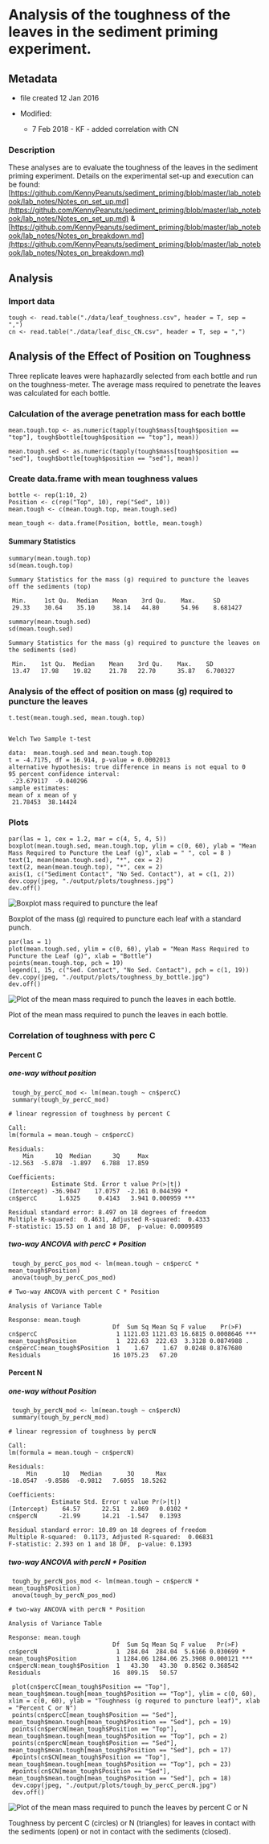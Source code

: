 # Analysis of the toughness of the leaves in the sediment priming experiment.

## Metadata

* file created 12 Jan 2016

* Modified:
  * 7 Feb 2018 - KF - added correlation with CN

### Description

These analyses are to evaluate the toughness of the leaves in the sediment priming experiment. Details on the experimental set-up and execution can be found: [https://github.com/KennyPeanuts/sediment_priming/blob/master/lab_notebook/lab_notes/Notes_on_set_up.md](https://github.com/KennyPeanuts/sediment_priming/blob/master/lab_notebook/lab_notes/Notes_on_set_up.md) & [https://github.com/KennyPeanuts/sediment_priming/blob/master/lab_notebook/lab_notes/Notes_on_breakdown.md](https://github.com/KennyPeanuts/sediment_priming/blob/master/lab_notebook/lab_notes/Notes_on_breakdown.md)

## Analysis

### Import data

    tough <- read.table("./data/leaf_toughness.csv", header = T, sep = ",")
    cn <- read.table("./data/leaf_disc_CN.csv", header = T, sep = ",")

## Analysis of the Effect of Position on Toughness

Three replicate leaves were haphazardly selected from each bottle and run on the toughness-meter.  The average mass required to penetrate the leaves was calculated for each bottle.

### Calculation of the average penetration mass for each bottle

    mean.tough.top <- as.numeric(tapply(tough$mass[tough$position == "top"], tough$bottle[tough$position == "top"], mean))

    mean.tough.sed <- as.numeric(tapply(tough$mass[tough$position == "sed"], tough$bottle[tough$position == "sed"], mean))

### Create data.frame with mean toughness values

    bottle <- rep(1:10, 2)
    Position <- c(rep("Top", 10), rep("Sed", 10))
    mean.tough <- c(mean.tough.top, mean.tough.sed)

    mean_tough <- data.frame(Position, bottle, mean.tough)

#### Summary Statistics

    summary(mean.tough.top)
    sd(mean.tough.top)

~~~~
Summary Statistics for the mass (g) required to puncture the leaves off the sediments (top)

 Min.     1st Qu.  Median    Mean    3rd Qu.    Max.     SD
 29.33    30.64    35.10     38.14   44.80      54.96    8.681427

~~~~

    summary(mean.tough.sed)
    sd(mean.tough.sed)

~~~~
Summary Statistics for the mass (g) required to puncture the leaves on the sediments (sed)

 Min.    1st Qu.  Median    Mean    3rd Qu.    Max.    SD 
 13.47   17.98    19.82     21.78   22.70      35.87   6.700327

~~~~

### Analysis of the effect of position on mass (g) required to puncture the leaves
 
    t.test(mean.tough.sed, mean.tough.top)

~~~~

Welch Two Sample t-test

data:  mean.tough.sed and mean.tough.top
t = -4.7175, df = 16.914, p-value = 0.0002013
alternative hypothesis: true difference in means is not equal to 0
95 percent confidence interval:
 -23.679117  -9.040296
sample estimates:
mean of x mean of y 
 21.78453  38.14424 

~~~~
 
### Plots
 
    par(las = 1, cex = 1.2, mar = c(4, 5, 4, 5))
    boxplot(mean.tough.sed, mean.tough.top, ylim = c(0, 60), ylab = "Mean Mass Required to Puncture the Leaf (g)", xlab = " ", col = 8 )
    text(1, mean(mean.tough.sed), "*", cex = 2)
    text(2, mean(mean.tough.top), "*", cex = 2)
    axis(1, c("Sediment Contact", "No Sed. Contact"), at = c(1, 2))
    dev.copy(jpeg, "./output/plots/toughness.jpg")
    dev.off()

![Boxplot mass required to puncture the leaf](../output/plots/toughness.jpg)

Boxplot of the mass (g) required to puncture each leaf with a standard punch.

    par(las = 1)
    plot(mean.tough.sed, ylim = c(0, 60), ylab = "Mean Mass Required to Puncture the Leaf (g)", xlab = "Bottle")
    points(mean.tough.top, pch = 19)
    legend(1, 15, c("Sed. Contact", "No Sed. Contact"), pch = c(1, 19))
    dev.copy(jpeg, "./output/plots/toughness_by_bottle.jpg")
    dev.off()

![Plot of the mean mass required to punch the leaves in each bottle.](../output/plots/toughness_by_bottle.jpg)

Plot of the mean mass required to punch the leaves in each bottle.

### Correlation of toughness with perc C
#### Percent C
##### one-way without position 

     tough_by_percC_mod <- lm(mean.tough ~ cn$percC)
     summary(tough_by_percC_mod)

~~~~
# linear regression of toughness by percent C
 
Call:
lm(formula = mean.tough ~ cn$percC)

Residuals:
    Min      1Q  Median      3Q     Max 
-12.563  -5.878  -1.897   6.788  17.859 

Coefficients:
            Estimate Std. Error t value Pr(>|t|)    
(Intercept) -36.9047    17.0757  -2.161 0.044399 *  
cn$percC      1.6325     0.4143   3.941 0.000959 ***

Residual standard error: 8.497 on 18 degrees of freedom
Multiple R-squared:  0.4631, Adjusted R-squared:  0.4333 
F-statistic: 15.53 on 1 and 18 DF,  p-value: 0.0009589

~~~~

##### two-way ANCOVA with percC * Position
 
     tough_by_percC_pos_mod <- lm(mean.tough ~ cn$percC * mean_tough$Position)
     anova(tough_by_percC_pos_mod)

~~~~
# Two-way ANCOVA with percent C * Position
 
Analysis of Variance Table

Response: mean.tough
                             Df  Sum Sq Mean Sq F value    Pr(>F)    
cn$percC                      1 1121.03 1121.03 16.6815 0.0008646 ***
mean_tough$Position           1  222.63  222.63  3.3128 0.0874988 .  
cn$percC:mean_tough$Position  1    1.67    1.67  0.0248 0.8767680    
Residuals                    16 1075.23   67.20       

~~~~

#### Percent N
##### one-way without Position

     tough_by_percN_mod <- lm(mean.tough ~ cn$percN)
     summary(tough_by_percN_mod)

~~~~
# linear regression of toughness by percN  

Call:
lm(formula = mean.tough ~ cn$percN)

Residuals:
     Min       1Q   Median       3Q      Max 
-18.0547  -9.8586  -0.9812   7.6055  18.5262 

Coefficients:
            Estimate Std. Error t value Pr(>|t|)  
(Intercept)    64.57      22.51   2.869   0.0102 *
cn$percN      -21.99      14.21  -1.547   0.1393  

Residual standard error: 10.89 on 18 degrees of freedom
Multiple R-squared:  0.1173, Adjusted R-squared:  0.06831 
F-statistic: 2.393 on 1 and 18 DF,  p-value: 0.1393

~~~~
 
##### two-way ANCOVA with percN * Position
 
     tough_by_percN_pos_mod <- lm(mean.tough ~ cn$percN * mean_tough$Position)
     anova(tough_by_percN_pos_mod)

~~~~
# two-way ANCOVA with percN * Position
 
Analysis of Variance Table

Response: mean.tough
                             Df  Sum Sq Mean Sq F value   Pr(>F)    
cn$percN                      1  284.04  284.04  5.6166 0.030699 *  
mean_tough$Position           1 1284.06 1284.06 25.3908 0.000121 ***
cn$percN:mean_tough$Position  1   43.30   43.30  0.8562 0.368542    
Residuals                    16  809.15   50.57     

~~~~
     plot(cn$percC[mean_tough$Position == "Top"], mean_tough$mean.tough[mean_tough$Position == "Top"], ylim = c(0, 60), xlim = c(0, 60), ylab = "Toughness (g requred to puncture leaf)", xlab = "Percent C or N")
     points(cn$percC[mean_tough$Position == "Sed"], mean_tough$mean.tough[mean_tough$Position == "Sed"], pch = 19)
     points(cn$percN[mean_tough$Position == "Top"], mean_tough$mean.tough[mean_tough$Position == "Top"], pch = 2)
     points(cn$percN[mean_tough$Position == "Sed"], mean_tough$mean.tough[mean_tough$Position == "Sed"], pch = 17)
     #points(cn$CN[mean_tough$Position == "Top"], mean_tough$mean.tough[mean_tough$Position == "Top"], pch = 23)
     #points(cn$CN[mean_tough$Position == "Sed"], mean_tough$mean.tough[mean_tough$Position == "Sed"], pch = 18)
     dev.copy(jpeg, "./output/plots/tough_by_percC_percN.jpg")
     dev.off()


![Plot of the mean mass required to punch the leaves by percent C or N](../output/plots/tough_by_percC_percN.jpg)

Toughness by percent C (circles) or N (triangles) for leaves in contact with the sediments (open) or not in contact with the sediments (closed).